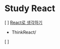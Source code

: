 # Study React 

[ ] [React로 생각하기](https://ko.reactjs.org/docs/thinking-in-react.html)
  - ThinkReact/

[ ]